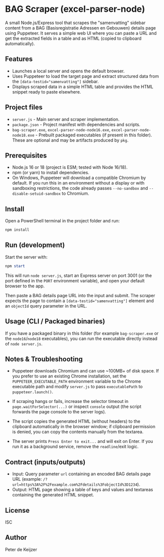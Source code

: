 # BAG Scraper (excel-parser-node)

A small Node.js/Express tool that scrapes the "samenvatting" sidebar content from a BAG (Basisregistratie Adressen en Gebouwen) details page using Puppeteer. It serves a simple web UI where you can paste a URL and get the extracted fields in a table and as HTML (copied to clipboard automatically).

## Features

- Launches a local server and opens the default browser.
- Uses Puppeteer to load the target page and extract structured data from the `[data-testid="samenvatting"]` sidebar.
- Displays scraped data in a simple HTML table and provides the HTML snippet ready to paste elsewhere.

## Project files

- `server.js` - Main server and scraper implementation.
- `package.json` - Project manifest with dependencies and scripts.
- `bag-scraper.exe`, `excel-parser-node-node16.exe`, `excel-parser-node-node18.exe` - Prebuilt packaged executables (if present in this folder). These are optional and may be artifacts produced by `pkg`.

## Prerequisites

- Node.js 16 or 18 (project is ESM; tested with Node 16/18).
- npm (or yarn) to install dependencies.
- On Windows, Puppeteer will download a compatible Chromium by default. If you run this in an environment without a display or with sandboxing restrictions, the code already passes `--no-sandbox` and `--disable-setuid-sandbox` to Chromium.

## Install

Open a PowerShell terminal in the project folder and run:

```powershell
npm install
```

## Run (development)

Start the server with:

```powershell
npm start
```

This will run `node server.js`, start an Express server on port 3001 (or the port defined in the `PORT` environment variable), and open your default browser to the app.

Then paste a BAG details page URL into the input and submit. The scraper expects the page to contain a `[data-testid="samenvatting"]` element and an `objectId` query parameter in the URL.

## Usage (CLI / Packaged binaries)

If you have a packaged binary in this folder (for example `bag-scraper.exe` or the `node16`/`node18` executables), you can run the executable directly instead of `node server.js`.

## Notes & Troubleshooting

- Puppeteer downloads Chromium and can use ~100MB+ of disk space. If you prefer to use an existing Chrome installation, set the `PUPPETEER_EXECUTABLE_PATH` environment variable to the Chrome executable path and modify `server.js` to pass `executablePath` to `puppeteer.launch()`.

- If scraping hangs or fails, increase the selector timeout in `page.waitForSelector(...)` or inspect `console` output (the script forwards the page console to the server logs).

- The script copies the generated HTML (without headers) to the clipboard automatically in the browser window; if clipboard permission is denied, you can copy the contents manually from the textarea.

- The server prints `Press Enter to exit...` and will exit on Enter. If you run it as a background service, remove the `readline`/exit logic.

## Contract (inputs/outputs)

- Input: Query parameter `url` containing an encoded BAG details page URL (example: `/?url=https%3A%2F%2Fexample.com%2Fdetails%3FobjectId%3D1234`).
- Output: HTML page showing a table of keys and values and textareas containing the generated HTML snippet.

## License

ISC

## Author

Peter de Keijzer
